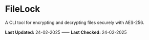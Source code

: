 # FileLock

A CLI tool for encrypting and decrypting files securely with AES-256.

**Last Updated:** 24-02-2025 ⸺ **Last Checked:** 24-02-2025
